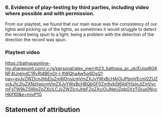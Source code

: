 ### 6. Evidence of play-testing by third parties, including video where possible and with permission. 
From our playtest, we found that our main issue was the consistency of our lights and picking up of the lights, as sometimes it would struggle to detect the record being spun to a light, being a problem with the detection of the direction the record was spun.
### Playtest video
https://bathspaonline-my.sharepoint.com/:v:/g/personal/alex_merritt23_bathspa_ac_uk/EUqqRGKNF4tJntmdC1RvRl4BEnGt-I-ftWQhaAw5oj6DsQ?nav=eyJyZWZlcnJhbEluZm8iOnsicmVmZXJyYWxBcHAiOiJPbmVEcml2ZUZvckJ1c2luZXNzIiwicmVmZXJyYWxBcHBQbGF0Zm9ybSI6IldlYiIsInJlZmVycmFsTW9kZSI6InZpZXciLCJyZWZlcnJhbFZpZXciOiJNeUZpbGVzTGlua0NvcHkifX0&e=mjyP1G


## Statement of attribution
